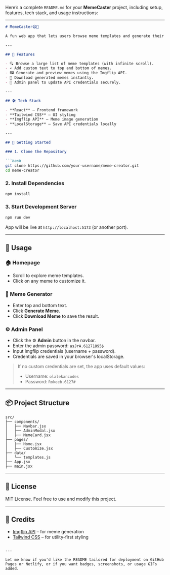 Here’s a complete `README.md` for your **MemeCaster** project, including setup, features, tech stack, and usage instructions:

---

````markdown
# MemeCaster😄🎨

A fun web app that lets users browse meme templates and generate their own memes using the Imgflip API. Built with **React**, **Tailwind CSS**, and supports **infinite scrolling** and **admin credential configuration**.

---

## 🌟 Features

- 🔍 Browse a large list of meme templates (with infinite scroll).
- ✍️ Add custom text to top and bottom of memes.
- 🖼️ Generate and preview memes using the Imgflip API.
- 💾 Download generated memes instantly.
- 🔐 Admin panel to update API credentials securely.

---

## 🛠 Tech Stack

- **React** – Frontend framework
- **Tailwind CSS** – UI styling
- **Imgflip API** – Meme image generation
- **LocalStorage** – Save API credentials locally

---

## 🚀 Getting Started

### 1. Clone the Repository

```bash
git clone https://github.com/your-username/meme-creator.git
cd meme-creator
````

### 2. Install Dependencies

```bash
npm install
```

### 3. Start Development Server

```bash
npm run dev
```

App will be live at `http://localhost:5173` (or another port).

---

## 🧪 Usage

### 🏠 Homepage

* Scroll to explore meme templates.
* Click on any meme to customize it.

### 🎨 Meme Generator

* Enter top and bottom text.
* Click **Generate Meme**.
* Click **Download Meme** to save the result.

### ⚙️ Admin Panel

* Click the ⚙️ **Admin** button in the navbar.
* Enter the admin password: `asJrA.61271895$`
* Input Imgflip credentials (username + password).
* Credentials are saved in your browser's localStorage.

> If no custom credentials are set, the app uses default values:
>
> * Username: `olalekancodes`
> * Password: `Rokeeb.6127#`

---

## 📦 Project Structure

```
src/
├── components/
│   ├── Navbar.jsx
│   ├── AdminModal.jsx
│   ├── MemeCard.jsx
├── pages/
│   ├── Home.jsx
│   ├── Customize.jsx
├── data/
│   └── templates.js
├── App.jsx
├── main.jsx
```

---

## 📄 License

MIT License. Feel free to use and modify this project.

---

## 🙌 Credits

* [Imgflip API](https://api.imgflip.com/) – for meme generation
* [Tailwind CSS](https://tailwindcss.com/) – for utility-first styling

```

---

Let me know if you'd like the README tailored for deployment on GitHub Pages or Netlify, or if you want badges, screenshots, or usage GIFs added.
```
